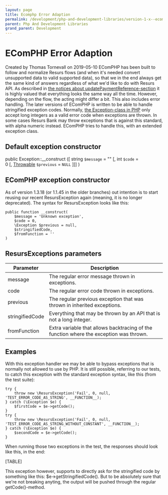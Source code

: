 ```yaml
---
layout: page
title: Ecomphp Error Adaption
permalink: /development/php-and-development-libraries/version-1-x--ecomphp-/important-notes-and-troubleshooting-exceptions--ecomphp-/errors-and-ecomphp/ecomphp-error-adaption/
parent: Php And Development Libraries
grand_parent: Development
---
```




# EComPHP Error Adaption 
Created by Thomas Tornevall on 2019-05-10
EComPHP has been built to follow and normalize Resurs flows (and when
it's needed convert unsupported data to valid supported data), so that
we in the end always get the same kind of answers regardless of what
we'd like to do with Resurs API.
As described in [the notices about
updatePaymentReference-section](updatePaymentReference-notices_16057075.html)
it is highly valued that everything looks the same way all the time.
However, depending on the flow, the acting might differ a bit. This also
includes error handling. The later versions of EComPHP is written to be
able to handle stringified exception codes. Normally, [the
Exception-class in
PHP](https://www.php.net/manual/en/exception.construct.php) only accept
long integers as a valid error code when exceptions are thrown. In some
cases Resurs Bank may throw exceptions that is against this standard,
with alpha numeric instead. EComPHP tries to handle this, with an
extended exception class.
## Default exception constructor
public Exception::\_\_construct (\[ string `$message` =
"" \[, int `$code` =
0 \[, [Throwable](https://www.php.net/manual/en/class.throwable.php) `$previous` = `NULL` \]\]\]
)
## EComPHP exception constructor
As of version 1.3.18 (or 1.1.45 in the older branches) out intention is
to start reusing our recent ResursException again (meaning, it is no
longer deprecated). The syntax for ResursException looks like this:
``` syntaxhighlighter-pre
public function __construct(
    $message = 'Unknown exception',
    $code = 0,
    \Exception $previous = null,
    $stringifiedCode,
    $fromFunction = ''
)
```
## ResursExceptions parameters
  
| Parameter       | Description                                                                            |
|-----------------|----------------------------------------------------------------------------------------|
| message         | The regular error message thrown in exceptions.                                        |
| code            | The regular error code thrown in exceptions.                                           |
| previous        | The regular previous exception that was thrown in inherited exceptions.                |
| stringifiedCode | Everything that may be thrown by an API that is not a long integer.                    |
| fromFunction    | Extra variable that allows backtracing of the function where the exception was thrown. |
  
## Examples
With this exception handler we may be able to bypass exceptions that is
normally not allowed to use by PHP. It is still possible, referring to
our tests, to catch this exception with the standard exception syntax,
like this (from the test suite):
``` syntaxhighlighter-pre
try {
    throw new \ResursException('Fail', 0, null, 'TEST_ERROR_CODE_AS_STRING', __FUNCTION__);
} catch (\Exception $e) {
    $firstCode = $e->getCode();
}
try {
    throw new \ResursException('Fail', 0, null, 'TEST_ERROR_CODE_AS_STRING_WITHOUT_CONSTANT', __FUNCTION__);
} catch (\Exception $e) {
    $secondCode = $e->getCode();
}
```
When running those two exceptions in the test, the responses should look
like this, in the end:
  
[TABLE]
  
This exception however, supports to directly ask for the stringified
code by something like this: \$e-\>getStringifiedCode(). But to be
absolutely sure that we're not breaking anyting, the output will be
pushed through the regular getCode()-method.
